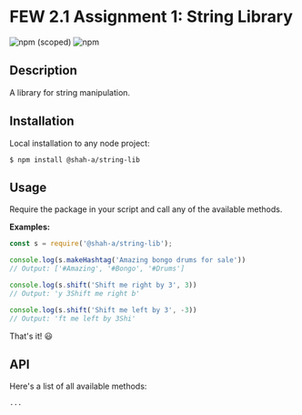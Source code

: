 # FEW 2.1 Assignment 1: String Library

![npm (scoped)](https://img.shields.io/npm/v/@shah-a/string-lib?style=for-the-badge)
![npm](https://img.shields.io/npm/dt/@shah-a/string-lib?style=for-the-badge)

## Description

A library for string manipulation.

## Installation

Local installation to any node project:

```
$ npm install @shah-a/string-lib
```

## Usage

Require the package in your script and call any of the available methods.

**Examples:**

```javascript
const s = require('@shah-a/string-lib');

console.log(s.makeHashtag('Amazing bongo drums for sale'))
// Output: ['#Amazing', '#Bongo', '#Drums']

console.log(s.shift('Shift me right by 3', 3))
// Output: 'y 3Shift me right b'

console.log(s.shift('Shift me left by 3', -3))
// Output: 'ft me left by 3Shi'
```

That's it! 😃

## API

Here's a list of all available methods:

```
...
```
